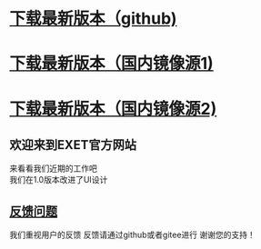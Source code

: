 # [下载最新版本（github)](https://github.com/XIAOYUANXIONG/EXET/releases/download/1.0/EXET.exe)
# [下载最新版本（国内镜像源1)](https://cdn.410wl.cn/api/1647825395-571.exe)
# [下载最新版本（国内镜像源2)](https://pan.bilnn.cn/api/v3/file/sourcejump/XrkqeYTd/aZGtJBSUDYdXxN9TRVHANJhtjAuymbUSoYQyZo0Tnhk*)
## 欢迎来到EXET官方网站
   来看看我们近期的工作吧    
   我们在1.0版本改进了UI设计
## [反馈问题](https://github.com/XIAOYUANXIONG/EXET/issues)
   我们重视用户的反馈
   反馈请通过github或者gitee进行
   谢谢您的支持！
   
   
